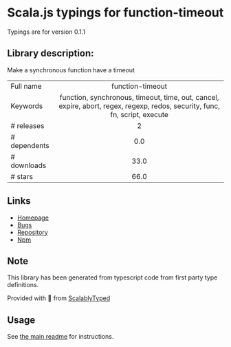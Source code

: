 
# Scala.js typings for function-timeout

Typings are for version 0.1.1

## Library description:
Make a synchronous function have a timeout

|                    |                 |
| ------------------ | :-------------: |
| Full name          | function-timeout |
| Keywords           | function, synchronous, timeout, time, out, cancel, expire, abort, regex, regexp, redos, security, func, fn, script, execute |
| # releases         | 2 |
| # dependents       | 0.0 |
| # downloads        | 33.0 |
| # stars            | 66.0 |

## Links
- [Homepage](https://github.com/sindresorhus/function-timeout#readme)
- [Bugs](https://github.com/sindresorhus/function-timeout/issues)
- [Repository](https://github.com/sindresorhus/function-timeout)
- [Npm](https://www.npmjs.com/package/function-timeout)
    


## Note
This library has been generated from typescript code from first party type definitions.

Provided with :purple_heart: from [ScalablyTyped](https://github.com/oyvindberg/ScalablyTyped)

## Usage
See [the main readme](../../readme.md) for instructions.


